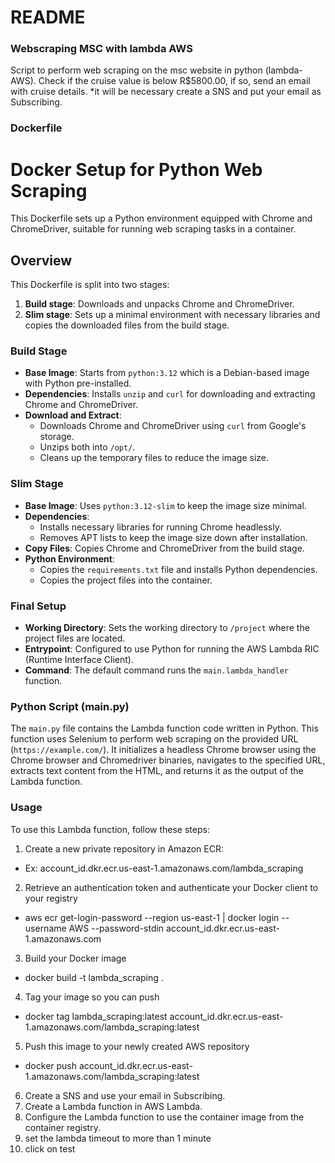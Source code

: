 # README

### Webscraping MSC with lambda AWS

Script to perform web scraping on the msc website in python (lambda-AWS). Check if the cruise value is below R$5800.00, if so, send an email with cruise details.
*it will be necessary create a SNS and put your email as Subscribing.

### Dockerfile

# Docker Setup for Python Web Scraping

This Dockerfile sets up a Python environment equipped with Chrome and ChromeDriver, suitable for running web scraping tasks in a container.

## Overview

This Dockerfile is split into two stages:
1. **Build stage**: Downloads and unpacks Chrome and ChromeDriver.
2. **Slim stage**: Sets up a minimal environment with necessary libraries and copies the downloaded files from the build stage.

### Build Stage

- **Base Image**: Starts from `python:3.12` which is a Debian-based image with Python pre-installed.
- **Dependencies**: Installs `unzip` and `curl` for downloading and extracting Chrome and ChromeDriver.
- **Download and Extract**:
  - Downloads Chrome and ChromeDriver using `curl` from Google's storage.
  - Unzips both into `/opt/`.
  - Cleans up the temporary files to reduce the image size.

### Slim Stage

- **Base Image**: Uses `python:3.12-slim` to keep the image size minimal.
- **Dependencies**:
  - Installs necessary libraries for running Chrome headlessly.
  - Removes APT lists to keep the image size down after installation.
- **Copy Files**: Copies Chrome and ChromeDriver from the build stage.
- **Python Environment**:
  - Copies the `requirements.txt` file and installs Python dependencies.
  - Copies the project files into the container.

### Final Setup

- **Working Directory**: Sets the working directory to `/project` where the project files are located.
- **Entrypoint**: Configured to use Python for running the AWS Lambda RIC (Runtime Interface Client).
- **Command**: The default command runs the `main.lambda_handler` function.

### Python Script (main.py)

The `main.py` file contains the Lambda function code written in Python. This function uses Selenium to perform web scraping on the provided URL (`https://example.com/`). It initializes a headless Chrome browser using the Chrome browser and Chromedriver binaries, navigates to the specified URL, extracts text content from the HTML, and returns it as the output of the Lambda function.

### Usage

To use this Lambda function, follow these steps:

1. Create a new private repository in Amazon ECR:
- Ex: account_id.dkr.ecr.us-east-1.amazonaws.com/lambda_scraping
2. Retrieve an authentication token and authenticate your Docker client to your registry
- aws ecr get-login-password --region us-east-1 | docker login --username AWS --password-stdin account_id.dkr.ecr.us-east-1.amazonaws.com
3. Build your Docker image
- docker build -t lambda_scraping .
4. Tag your image so you can push
- docker tag lambda_scraping:latest account_id.dkr.ecr.us-east-1.amazonaws.com/lambda_scraping:latest
5. Push this image to your newly created AWS repository
- docker push account_id.dkr.ecr.us-east-1.amazonaws.com/lambda_scraping:latest
6. Create a SNS and use your email in Subscribing.
6. Create a Lambda function in AWS Lambda.
7. Configure the Lambda function to use the container image from the container registry.
9. set the lambda timeout to more than 1 minute
10. click on test